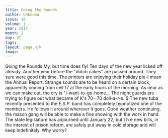 ```yaml
---
title: Going the Rounds
author: Unknown
issue: 10
volume: 1
year: 1917
month: 2
day: VI
tags:
layout: page.njk
image:
---
```

Going the Rounds   My, but time does fly! Ten days of the new year licked off already.      Another year before the "dutch cakes" are passed around. They sure were good this time.      The printers are enjoying their holiday pie-I mean the Annual Report.      Strange sounds are to be heard on a certain   block, apparently coming from cell 17 at the   early hours of the morning. As near as we   can make out, the cry is "I-want-to-go-home.,,   The night guards are trying to figure out what became of K's 70--70 doll-a-r-s.   $   The new tuba recently presented to the E.S.P. band has completely hypnotized one of the members. He follows it around wherever it goes.   Good weather continuing, the mason gang will be able to make a fine showing with the work in hand.      The state legislature has adjourned until January 22, but t h e new bills, in the interest of prison reform, are safely put away in cold storage and will keep indefinitely. Why worry?   


